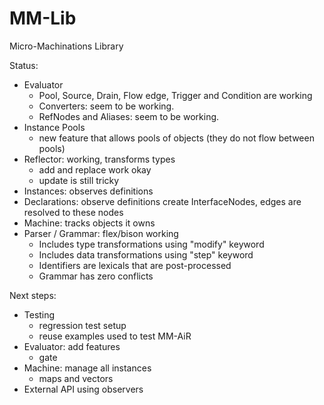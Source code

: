 MM-Lib
======

Micro-Machinations Library

Status:
* Evaluator
  * Pool, Source, Drain, Flow edge, Trigger and Condition are working
  * Converters: seem to be working.
  * RefNodes and Aliases: seem to be working.
* Instance Pools
  * new feature that allows pools of objects (they do not flow between pools)
* Reflector: working, transforms types
  * add and replace work okay
  * update is still tricky
* Instances: observes definitions
* Declarations: observe definitions create InterfaceNodes, edges are resolved to these nodes
* Machine: tracks objects it owns
* Parser / Grammar: flex/bison working
  * Includes type transformations using "modify" keyword
  * Includes data transformations using "step" keyword
  * Identifiers are lexicals that are post-processed
  * Grammar has zero conflicts

Next steps:
* Testing
  * regression test setup
  * reuse examples used to test MM-AiR
* Evaluator: add features
  * gate
* Machine: manage all instances
  * maps and vectors 
* External API using observers
